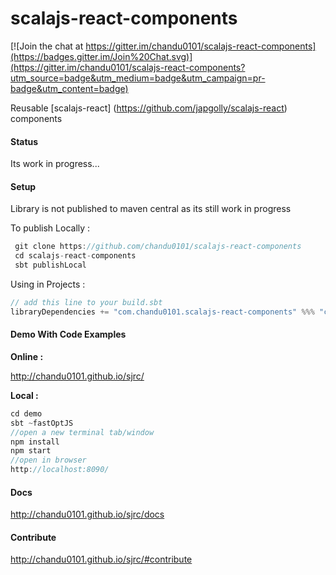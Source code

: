 scalajs-react-components
========================

[![Join the chat at https://gitter.im/chandu0101/scalajs-react-components](https://badges.gitter.im/Join%20Chat.svg)](https://gitter.im/chandu0101/scalajs-react-components?utm_source=badge&utm_medium=badge&utm_campaign=pr-badge&utm_content=badge)

Reusable [scalajs-react] (https://github.com/japgolly/scalajs-react) components

#### Status

Its work in progress...

#### Setup

Library is not published to maven central as its still work in progress

To publish Locally  : 

```scala
 git clone https://github.com/chandu0101/scalajs-react-components
 cd scalajs-react-components
 sbt publishLocal

```
Using in Projects : 
```scala
// add this line to your build.sbt
libraryDependencies += "com.chandu0101.scalajs-react-components" %%% "core" % "0.1.0"

```

#### Demo With Code Examples 

**Online :** 

http://chandu0101.github.io/sjrc/

**Local :** 
```scala
cd demo
sbt ~fastOptJS
//open a new terminal tab/window
npm install
npm start
//open in browser
http://localhost:8090/

```

#### Docs 

http://chandu0101.github.io/sjrc/docs

#### Contribute 
http://chandu0101.github.io/sjrc/#contribute

